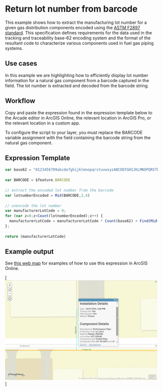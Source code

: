 # Return lot number from barcode

This example shows how to extract the manufacturing lot number for a given gas distribution components encoded using the [ASTM F2897 standard](https://www.astm.org/Standards/F2897.htm). This specification defines requirements for the data used in the tracking and traceability base-62 encoding system and the format of the resultant code to characterize various components used in fuel gas piping systems.

## Use cases

In this example we are highlighting how to efficiently display lot number information for a natural gas component from a barcode captured in the field.  The lot number is extracted and decoded from the barcode string.  

## Workflow

Copy and paste the expression found in the expression template below to the Arcade editor in ArcGIS Online, the relevant location in ArcGIS Pro, or the relevant location in a custom app.

To configure the script to your layer, you must replace the BARCODE variable assignment with the field containing the barcode string from the natural gas component.  


## Expression Template

```js
var base62 = "0123456789abcdefghijklmnopqrstuvwxyzABCDEFGHIJKLMNOPQRSTUVWXYZ"

var BARCODE = $feature.BARCODE

// extract the encoded lot number from the barcode
var lotnumberEncoded = Mid(BARCODE,2,4)

// unencode the lot number
var manufacturerLotCode = 0;
for (var z=0;z<Count(lotnumberEncoded);z++) {
  manufacturerLotCode = manufacturerLotCode * Count(base62) + Find(Mid(lotnumberEncoded,z,1), base62)
};

return (manufacturerLotCode)
```

## Example output

See [this web map](https://www.arcgis.com/home/webmap/viewer.html?webmap=e45ac63435f247fa895347ef77894d03&extent=-88.1198,41.8638,-88.1183,41.8646) for examples of how to use this expression in ArcGIS Online.

[![barcode expressions](./images/barcode-expressions.png)]
